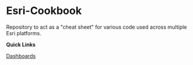 # Esri-Cookbook
Repository to act as a "cheat sheet" for various code used across multiple Esri platforms.

<b>Quick Links</b><p>
[Dashboards](Dashboards.md)
